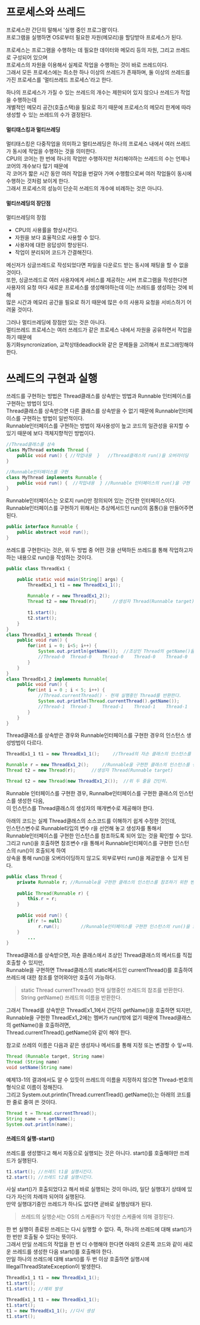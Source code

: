 # 프로세스와 쓰레드
프로세스란 간단히 말해서 '실행 중인 프로그램'이다.      
프로그램을 실행하면 OS로부터 필요한 자원(메모리)을 할당받아 프로세스가 된다.        


프로세스는 프로그램을 수행하는 데 필요한 데이터와 메모리 등의 자원, 그리고 쓰레드로 구성되어 있으며     
프로세스의 자원을 이용해서 실제로 작업을 수행하는 것이 바로 쓰레드이다.     
그래서 모든 프로세스에는 최소한 하나 이상의 쓰레드가 존재하며, 둘 이상의 쓰레드를 가진 프로세스를 '멀티쓰레드 프로세스'라고 한다.


하나의 프로세스가 가질 수 있는 쓰레드의 개수는 제한되어 있지 않으나 쓰레드가 작업을 수행하는데    
개별적인 메모리 공간(호출스택)을 필요로 하기 때문에 프로세스의 메모리 한계에 따라 생성할 수 있는 쓰레드의 수가 결정된다.     


#### 멀티태스킹과 멀티쓰레딩
멀티태스킹은 다중작업을 의미하고 멀티쓰레딩은 하나의 프로세스 내에서 여러 쓰레드가 동시에 작업을 수행하는 것을 의미한다.     
CPU의 코어는 한 번에 하나의 작업만 수행하지만 처리해야하는 쓰레드의 수는 언제나 코어의 개수보다 많기 때문에      
각 코어가 짧은 시간 동안 여러 작업을 번갈아 가며 수행함으로써 여러 작업들이 동시에 수행하는 것처럼 보이게 한다.     
그래서 프로세스의 성능이 단순히 쓰레드의 개수에 비례하는 것은 아니다.


#### 멀티쓰레딩의 장단점
멀티쓰레딩의 장점
- CPU의 사용률을 향상시킨다.
- 자원을 보다 효율적으로 사용할 수 있다.
- 사용자에 대한 응답성이 향상된다.
- 작업이 분리되어 코드가 간결해진다.

메신저가 싱글쓰레드로 작성되었다면 파일을 다운로드 받는 동시에 채팅을 할 수 없을 것이다.    
또한, 싱글쓰레드로 여러 사용자에게 서비스를 제공하는 서버 프로그램을 작성한다면     
사용자의 요청 마다 새로운 프로세스를 생성해야하는데 이는 쓰레드를 생성하는 것에 비해      
많은 시간과 메모리 공간을 필요로 하기 때문에 많은 수의 사용자 요청을 서비스하기 어려울 것이다.


그러나 멀티쓰레딩에 장점만 있는 것은 아니다.    
멀티쓰레드 프로세스는 여러 쓰레드가 같은 프로세스 내에서 자원을 공유하면서 작업을 하기 때문에     
동기화syncronization, 교착상태deadlock와 같은 문제들을 고려해서 프로그래밍해야 한다.

# 쓰레드의 구현과 실행

쓰레드를 구현하는 방법은 Thread클래스를 상속받는 방법과 Runnable 인터페이스를 구현하는 방법이 있다.     
Thread클래스를 상속받으면 다른 클래스를 상속받을 수 없기 때문에 Runnable인터페이스를 구현하는 방법이 일반적이다.        
Runnable인터페이스를 구현하는 방법이 재사용성이 높고 코드의 일관성을 유지할 수 있기 때문에 보다 객체지향적인 방법이다.     

```java
//Thread클래스를 상속
class MyThread extends Thread {
	public void run() { //작업내용  }	//Thread클래스의 run()을 오버라이딩
}
```

```java
//Runnable인터페이스를 구현
class MyThread implements Runnable {
	public void run() {  //작업내용  } //Runnable 인터페이스의 run()을 구현
}
```

Runnable인터페이스는 오로지 run()만 정의되어 있는 간단한 인터페이스이다.     
Runnable인터페이스를 구현하기 위해서는 추상메서드인 run()의 몸통{}을 만들어주면 된다.	      

```java
public interface Runnable {
	public abstract void run();
}
```

쓰레드를 구현한다는 것은, 위 두 방법 중 어떤 것을 선택하든 쓰레드를 통해 작업하고자 하는 내용으로 run()을 작성하는 것이다.    

```java
public class ThreadEx1 {

	public static void main(String[] args) {
		ThreadEx1_1 t1 = new ThreadEx1_1();
		
		Runnable r = new ThreadEx1_2();
		Thread t2 = new Thread(r);		//생성자 Thread(Runnable target)
		
		t1.start();
		t2.start();
	}
}
class ThreadEx1_1 extends Thread {
	public void run() {
		for(int i = 0; i<5; i++) {
			System.out.println(getName());	//조상인 Thread의 getName()을 호출
			//Thread-0	Thread-0	Thread-0	Thread-0	Thread-0
		}
	}
}
class ThreadEx1_2 implements Runnable{
	public void run() {
		for(int i = 0 ; i < 5; i++) {
			//Thread.currentThread() - 현재 실행중인 Thread를 반환한다.
			System.out.println(Thread.currentThread().getName());
			//Thread-1	Thread-1	Thread-1	Thread-1	Thread-1
		}
	}
}
```

Thread클래스를 상속받은 경우와 Runnable인터페이스를 구현한 경우의 인스턴스 생성방법이 다르다.     

```java
ThreadEx1_1 t1 = new ThreadEx1_1();		//Thread의 자손 클래스의 인스턴스를 생성

Runnable r = new ThreadEx1_2();		//Runnable을 구현한 클래스의 인스턴스를 생성
Thread t2 = new Thread(r);		//생성자 Thread(Runnable target)

Thread t2 = new Thread(new ThreadEx1_2());	//위 두 줄을 간단히.
```

Runnable 인터페이스를 구현한 경우, Runnalbe인터페이스를 구현한 클래스의 인스턴스를 생성한 다음,      
이 인스턴스를 Thread클래스의 생성자의 매개변수로 제공해야 한다.      


아래의 코드는 실제 Thread클래스의 소스코드를 이해하기 쉽게 수정한 것인데,     
인스턴스변수로 Runnable타입의 변수 r을 선언해 놓고 생성자를 통해서      
Runnable인터페이스를 구현한 인스턴스를 참조하도록 되어 있는 것을 확인할 수 있다.      
그리고 run()을 호출하면 참조변수 r을 통해서 Runnable인터페이스를 구현한 인스턴스의 run()이 호출되게 하여      
상속을 통해 run()을 오버라이딩하지 않고도 외부로부터 run()을 제공받을 수 있게 된다.    

```java
public class Thread {
	private Runnable r;	//Runnable을 구현한 클래스의 인스턴스를 참조하기 위한 변수
	
	public Thread(Runnable r) {
		this.r = r;
	}
	
	public void run() {
		if(r != null)
			r.run();		//Runnable인터페이스를 구현한 인스턴스의 run()을 호출
	}	
		...
}
```

Thread클래스를 상속받으면, 자손 클래스에서 조상인 Thread클래스의 메서드를 직접 호출할 수 있지만,    
Runnable을 구현하면 Thread클래스의 static메서드인 currentThread()를 호출하여 쓰레드에 대한 참조를 얻어와야만 호출이 가능하다.


> static Thread currentThread()	현재 실행중인 쓰레드의 참조를 반환한다.
> String getName()	쓰레드의 이름을 반환한다.

그래서 Thread를 상속받은 ThreadEx1_1에서 간단히 getName()을 호출하면 되지만,    
Runnable을 구현한 ThreadEx1_2에는 멤버가 run()밖에 없기 때문에 Thread클래스의 getName()을 호출하려면,     
Thread.currentThread().getName()와 같이 해야 한다.     


참고로 쓰레의 이름은 다음과 같은 생성자나 메서드를 통해 지정 또는 변경할 수 잏ㅆ따.

```java
Thread (Runnable target, String name)
Thread (String name)
void setName(String name)
```

예제13-1의 결과에서도 알 수 있듯이 쓰레드의 이름을 지정하지 않으면 Thread-번호의 형식으로 이름이 정해진다.     
그리고 System.out.println(Thread.currentTread().getName());는 아래의 코드를 한 줄로 줄여 쓴 것이다.

```java
Thread t = Thread.currentThread();
String name = t.getName();
System.out.println(name);
```

#### 쓰레드의 실행-start()
쓰레드를 생성했다고 해서 자동으로 실행되는 것은 아니다. start()를 호출해야만 쓰레드가 실행된다.    

```java
t1.start();	//쓰레드 t1을 실행시킨다.
t2.start();	//쓰레드 t2를 실행시킨다.
```

사실 start()가 호출되었다고 해서 바로 실행되는 것이 아니라, 일단 실행대기 상태에 있다가 자신의 차례까 되어야 실행된다.     
만약 실행대기중인 쓰레드가 하나도 없다면 곧바로 실행상태가 된다.     

> 쓰레드의 실행순서는 OS의 스케쥴러가 작성한 스케쥴에 의해 결정된다.

한 번 실행이 종료된 쓰레드는 다시 실행할 수 없다. 즉, 하나의 쓰레드에 대해 start()가 한 번만 호출될 수 있다는 뜻이다.     
그래서 만일 쓰레드의 작업을 한 번 더 수행해야 한다면 아래의 오른쪽 코드와 같이 새로운 쓰레드를 생성한 다음 start()를 호출해야 한다.      
만일 하나의 쓰레드에 대해 start()를 두 번 이상 호출하면 실행시에 IllegalThreadStateException이 발생한다.

```java
ThreadEx1_1 t1 = new ThreadEx1_1();
t1.start();
t1.start();	//예외 발생

ThreadEx1_1 t1 = new ThreadEx1_1();
t1.start();
t1 = new ThreadEx1_1();	//다시 생성
t1.start();
```

